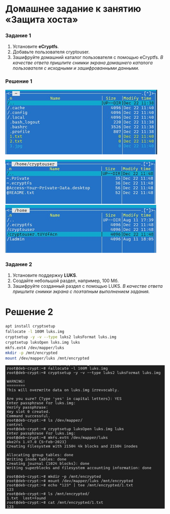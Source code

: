 # Домашнее задание к занятию  «Защита хоста»
### Задание 1
1. Установите **eCryptfs**.
2. Добавьте пользователя cryptouser.
3. Зашифруйте домашний каталог пользователя с помощью eCryptfs.
*В качестве ответа  пришлите снимки экрана домашнего каталога пользователя с исходными и зашифрованными данными.*  

### Решение 1

![before](./media/Снимок%20экрана%202024-12-22%20114104.jpg)

![after-1](./media/Снимок%20экрана%202024-12-22%20115008.jpg)
![after-2](./media/Снимок%20экрана%202024-12-22%20115029.jpg)

### Задание 2
1. Установите поддержку **LUKS**.
2. Создайте небольшой раздел, например, 100 Мб.
3. Зашифруйте созданный раздел с помощью LUKS.
*В качестве ответа пришлите снимки экрана с поэтапным выполнением задания.*

# Решение 2

```bash
apt install cryptsetup
fallocate -l 100M luks.img
cryptsetup -y -v --type luks2 luksFormat luks.img
cryptsetup luksOpen luks.img luks
mkfs.ext4 /dev/mapper/luks
mkdir -p /mnt/encrypted
mount /dev/mapper/luks /mnt/encrypted
```
![luks](./media/Снимок%20экрана%202024-12-22%20121008.jpg)
